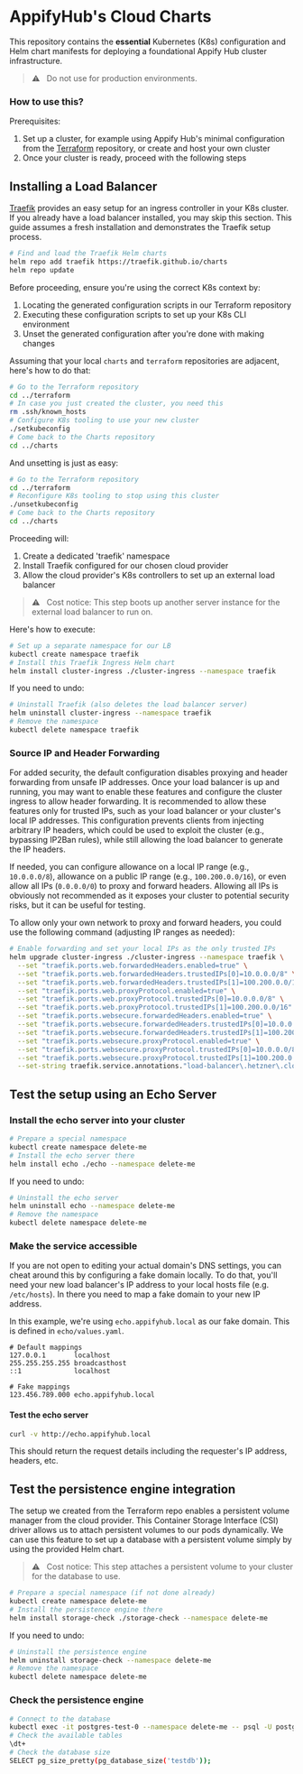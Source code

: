 # AppifyHub's Cloud Charts

This repository contains the **essential** Kubernetes (K8s) configuration and Helm chart manifests for deploying a foundational Appify Hub cluster infrastructure.

> ⚠️ &nbsp; Do not use for production environments.

### How to use this?

Prerequisites:

  1. Set up a cluster, for example using Appify Hub's minimal configuration from the [Terraform](https://github.com/appifyhub/terraform) repository, or create and host your own cluster
  2. Once your cluster is ready, proceed with the following steps

## Installing a Load Balancer

[Traefik](https://traefik.io/solutions/kubernetes-ingress) provides an easy setup for an ingress controller in your K8s cluster. If you already have a load balancer installed, you may skip this section. This guide assumes a fresh installation and demonstrates the Traefik setup process.

```bash
# Find and load the Traefik Helm charts
helm repo add traefik https://traefik.github.io/charts
helm repo update
```

Before proceeding, ensure you're using the correct K8s context by:

  1. Locating the generated configuration scripts in our Terraform repository
  1. Executing these configuration scripts to set up your K8s CLI environment
  1. Unset the generated configuration after you're done with making changes

Assuming that your local `charts` and `terraform` repositories are adjacent, here's how to do that:

```bash
# Go to the Terraform repository
cd ../terraform
# In case you just created the cluster, you need this
rm .ssh/known_hosts
# Configure K8s tooling to use your new cluster
./setkubeconfig
# Come back to the Charts repository
cd ../charts
```

And unsetting is just as easy:

```bash
# Go to the Terraform repository
cd ../terraform
# Reconfigure K8s tooling to stop using this cluster
./unsetkubeconfig
# Come back to the Charts repository
cd ../charts
```

Proceeding will:

  1. Create a dedicated 'traefik' namespace
  1. Install Traefik configured for our chosen cloud provider
  1. Allow the cloud provider's K8s controllers to set up an external load balancer

> ⚠️ &nbsp; Cost notice: This step boots up another server instance for the external load balancer to run on.

Here's how to execute:

```bash
# Set up a separate namespace for our LB
kubectl create namespace traefik
# Install this Traefik Ingress Helm chart
helm install cluster-ingress ./cluster-ingress --namespace traefik
```

If you need to undo:

```bash
# Uninstall Traefik (also deletes the load balancer server)
helm uninstall cluster-ingress --namespace traefik
# Remove the namespace
kubectl delete namespace traefik
```

### Source IP and Header Forwarding

For added security, the default configuration disables proxying and header forwarding from unsafe IP addresses.
Once your load balancer is up and running, you may want to enable these features and configure the cluster ingress
to allow header forwarding. It is recommended to allow these features only for trusted IPs, such as your load
balancer or your cluster's local IP addresses. This configuration prevents clients from injecting arbitrary IP
headers, which could be used to exploit the cluster (e.g., bypassing IP2Ban rules), while still allowing the
load balancer to generate the IP headers.

If needed, you can configure allowance on a local IP range (e.g., `10.0.0.0/8`), allowance on a public IP range
(e.g., `100.200.0.0/16`), or even allow all IPs (`0.0.0.0/0`) to proxy and forward headers. Allowing all IPs is
obviously not recommended as it exposes your cluster to potential security risks, but it can be useful for testing.

To allow only your own network to proxy and forward headers,
you could use the following command (adjusting IP ranges as needed):

```bash
# Enable forwarding and set your local IPs as the only trusted IPs
helm upgrade cluster-ingress ./cluster-ingress --namespace traefik \
  --set "traefik.ports.web.forwardedHeaders.enabled=true" \
  --set "traefik.ports.web.forwardedHeaders.trustedIPs[0]=10.0.0.0/8" \
  --set "traefik.ports.web.forwardedHeaders.trustedIPs[1]=100.200.0.0/16" \
  --set "traefik.ports.web.proxyProtocol.enabled=true" \
  --set "traefik.ports.web.proxyProtocol.trustedIPs[0]=10.0.0.0/8" \
  --set "traefik.ports.web.proxyProtocol.trustedIPs[1]=100.200.0.0/16" \
  --set "traefik.ports.websecure.forwardedHeaders.enabled=true" \
  --set "traefik.ports.websecure.forwardedHeaders.trustedIPs[0]=10.0.0.0/8" \
  --set "traefik.ports.websecure.forwardedHeaders.trustedIPs[1]=100.200.0.0/16" \
  --set "traefik.ports.websecure.proxyProtocol.enabled=true" \
  --set "traefik.ports.websecure.proxyProtocol.trustedIPs[0]=10.0.0.0/8" \
  --set "traefik.ports.websecure.proxyProtocol.trustedIPs[1]=100.200.0.0/16" \
  --set-string traefik.service.annotations."load-balancer\.hetzner\.cloud/uses-proxyprotocol"=true
```

## Test the setup using an Echo Server

### Install the echo server into your cluster

```bash
# Prepare a special namespace
kubectl create namespace delete-me
# Install the echo server there
helm install echo ./echo --namespace delete-me
```

If you need to undo:

```bash
# Uninstall the echo server
helm uninstall echo --namespace delete-me
# Remove the namespace
kubectl delete namespace delete-me
```

### Make the service accessible

If you are not open to editing your actual domain's DNS settings, you can cheat around this by configuring a fake domain locally. To do that, you'll need your new load balancer's IP address to your local hosts file (e.g. `/etc/hosts`). In there you need to map a fake domain to your new IP address.

In this example, we're using `echo.appifyhub.local` as our fake domain. This is defined in `echo/values.yaml`.

```console
# Default mappings
127.0.0.1       localhost
255.255.255.255 broadcasthost
::1             localhost

# Fake mappings
123.456.789.000 echo.appifyhub.local
```

#### Test the echo server

```bash
curl -v http://echo.appifyhub.local
```

This should return the request details including the requester's IP address, headers, etc.

## Test the persistence engine integration

The setup we created from the Terraform repo enables a persistent volume manager from the cloud provider.
This Container Storage Interface (CSI) driver allows us to attach persistent volumes to our pods dynamically.
We can use this feature to set up a database with a persistent volume simply by using the provided Helm chart.

> ⚠️ &nbsp; Cost notice: This step attaches a persistent volume to your cluster for the database to use.

```bash
# Prepare a special namespace (if not done already)
kubectl create namespace delete-me
# Install the persistence engine there
helm install storage-check ./storage-check --namespace delete-me
```

If you need to undo:

```bash
# Uninstall the persistence engine
helm uninstall storage-check --namespace delete-me
# Remove the namespace
kubectl delete namespace delete-me
```

### Check the persistence engine

```bash
# Connect to the database
kubectl exec -it postgres-test-0 --namespace delete-me -- psql -U postgres testdb
# Check the available tables
\dt+
# Check the database size
SELECT pg_size_pretty(pg_database_size('testdb'));
```
